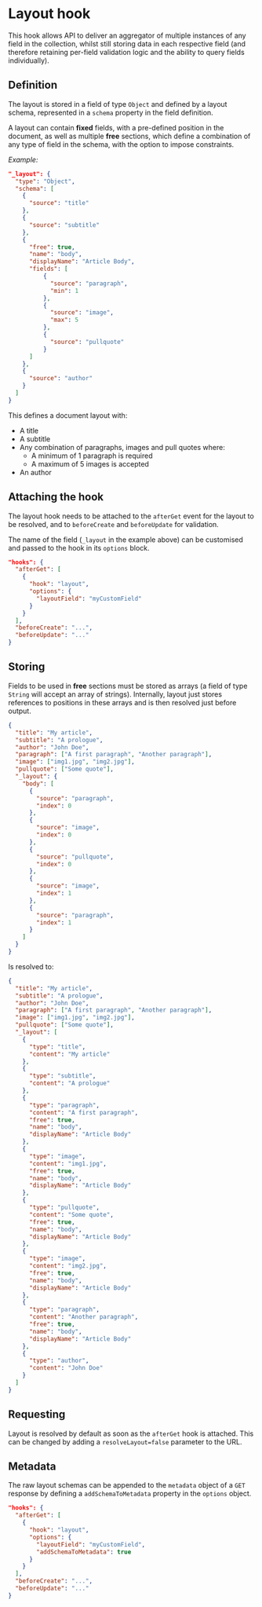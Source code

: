 # Layout hook

This hook allows API to deliver an aggregator of multiple instances of any field in the collection, whilst still storing data in each respective field (and therefore retaining per-field validation logic and the ability to query fields individually).

## Definition

The layout is stored in a field of type `Object` and defined by a layout schema, represented in a `schema` property in the field definition.

A layout can contain **fixed** fields, with a pre-defined position in the document, as well as multiple **free** sections, which define a combination of any type of field in the schema, with the option to impose constraints.

*Example:*

```json
"_layout": {
  "type": "Object",
  "schema": [
    {
      "source": "title"
    },
    {
      "source": "subtitle"
    },
    {
      "free": true,
      "name": "body",
      "displayName": "Article Body",
      "fields": [
          {
            "source": "paragraph",
            "min": 1
          },
          {
            "source": "image",
            "max": 5
          },
          {
            "source": "pullquote"
          }
      ]
    },
    {
      "source": "author"
    }
  ]
}
```

This defines a document layout with:

- A title
- A subtitle
- Any combination of paragraphs, images and pull quotes where:
  - A minimum of 1 paragraph is required
  - A maximum of 5 images is accepted
- An author

## Attaching the hook

The layout hook needs to be attached to the `afterGet` event for the layout to be resolved, and to `beforeCreate` and `beforeUpdate` for validation.

The name of the field (`_layout` in the example above) can be customised and passed to the hook in its `options` block.

```json
"hooks": {
  "afterGet": [
    {
      "hook": "layout",
      "options": {
        "layoutField": "myCustomField"
      }   
    }
  ],
  "beforeCreate": "...",
  "beforeUpdate": "..."
}
```

## Storing

Fields to be used in **free** sections must be stored as arrays (a field of type `String` will accept an array of strings). Internally, layout just stores references to positions in these arrays and is then resolved just before output.

```json
{
  "title": "My article",
  "subtitle": "A prologue",
  "author": "John Doe",
  "paragraph": ["A first paragraph", "Another paragraph"],
  "image": ["img1.jpg", "img2.jpg"],
  "pullquote": ["Some quote"],
  "_layout": {
    "body": [
      {
        "source": "paragraph",
        "index": 0
      },
      {
        "source": "image",
        "index": 0
      },
      {
        "source": "pullquote",
        "index": 0
      },
      {
        "source": "image",
        "index": 1
      },
      {
        "source": "paragraph",
        "index": 1
      }
    ]
  }
}
```

Is resolved to:

```json
{
  "title": "My article",
  "subtitle": "A prologue",
  "author": "John Doe",
  "paragraph": ["A first paragraph", "Another paragraph"],
  "image": ["img1.jpg", "img2.jpg"],
  "pullquote": ["Some quote"],
  "_layout": [
    {
      "type": "title",
      "content": "My article"
    },
    {
      "type": "subtitle",
      "content": "A prologue"
    },
    {
      "type": "paragraph",
      "content": "A first paragraph",
      "free": true,
      "name": "body",
      "displayName": "Article Body"
    },
    {
      "type": "image",
      "content": "img1.jpg",
      "free": true,
      "name": "body",
      "displayName": "Article Body"      
    },
    {
      "type": "pullquote",
      "content": "Some quote",
      "free": true,
      "name": "body",
      "displayName": "Article Body"
    },
    {
      "type": "image",
      "content": "img2.jpg",
      "free": true,
      "name": "body",
      "displayName": "Article Body"      
    },
    {
      "type": "paragraph",
      "content": "Another paragraph",
      "free": true,
      "name": "body",
      "displayName": "Article Body"
    },
    {
      "type": "author",
      "content": "John Doe"
    }
  ]
}
```

## Requesting

Layout is resolved by default as soon as the `afterGet` hook is attached. This can be changed by adding a `resolveLayout=false` parameter to the URL.

## Metadata

The raw layout schemas can be appended to the `metadata` object of a `GET` response by defining a `addSchemaToMetadata` property in the `options` object.

```json
"hooks": {
  "afterGet": [
    {
      "hook": "layout",
      "options": {
        "layoutField": "myCustomField",
        "addSchemaToMetadata": true
      }   
    }
  ],
  "beforeCreate": "...",
  "beforeUpdate": "..."
}
```
